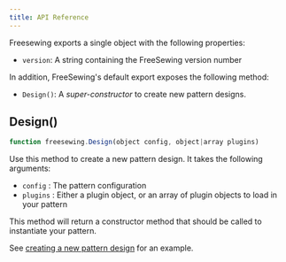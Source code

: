 ```yaml
---
title: API Reference
---
```


Freesewing exports a single object with the following properties:

- `version`: A string containing the FreeSewing version number

In addition, FreeSewing's default export exposes the following method:

- `Design()`: A *super-constructor* to create new pattern designs.

## Design()

```js
function freesewing.Design(object config, object|array plugins)
```

Use this method to create a new pattern design. It takes the following arguments:

- `config` : The pattern configuration
- `plugins` : Either a plugin object, or an array of plugin objects to load in your pattern

<tip>

This method will return a constructor method that should be called to instantiate your pattern.

See [creating a new pattern design](/concepts/new-design) for an example.

</Tip>